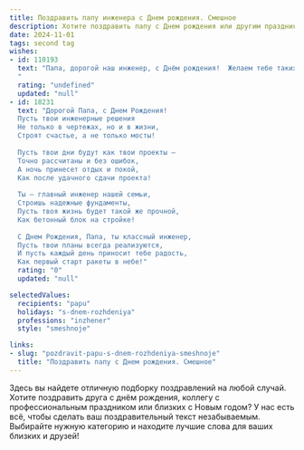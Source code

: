 ```yaml
---
title: Поздравить папу инженера c Днем рождения. Смешное
description: Хотите поздравить папу c Днем рождения или другим праздником? Наш ИИ создаст незабываемое поздравление, а вы обязательно выделитесь среди других.  
date: 2024-11-01
tags: second tag
wishes:
- id: 110193
  text: "Папа, дорогой наш инженер, с Днём рождения!  Желаем тебе таких же стабильных и прочных нервов, как твои лучшие инженерные конструкции, и чтобы все твои изобретения работали безупречно – особенно та, что называется «машина для добычи вкусняшек»!  Пусть в твоей жизни будет минимум поломок и максимум радости, а все проблемы решаются легко, одним метким ударом… отверткой, конечно!
  "
  rating: "undefined"
  updated: "null"
- id: 18231
  text: "Дорогой Папа, с Днем Рождения!
  Пусть твои инженерные решения
  Не только в чертежах, но и в жизни,
  Строят счастье, а не только мосты!
  
  Пусть твои дни будут как твои проекты –
  Точно рассчитаны и без ошибок,
  А ночь принесет отдых и покой,
  Как после удачного сдачи проекта!
  
  Ты – главный инженер нашей семьи,
  Строишь надежные фундаменты,
  Пусть твоя жизнь будет такой же прочной,
  Как бетонный блок на стройке!
  
  С Днем Рождения, Папа, ты классный инженер,
  Пусть твои планы всегда реализуются,
  И пусть каждый день приносит тебе радость,
  Как первый старт ракеты в небе!"
  rating: "0"
  updated: "null"

selectedValues:
  recipients: "papu"
  holidays: "s-dnem-rozhdeniya"
  professions: "inzhener"
  style: "smeshnoje"

links:
- slug: "pozdravit-papu-s-dnem-rozhdeniya-smeshnoje"
  title: "Поздравить папу c Днем рождения. Смешное"
---
```


Здесь вы найдете отличную подборку поздравлений на любой случай. 
Хотите поздравить друга с днём рождения, коллегу с профессиональным праздником или близких с Новым годом? У нас есть всё, чтобы сделать ваш поздравительный текст незабываемым. Выбирайте нужную категорию и находите лучшие слова для ваших близких и друзей!
